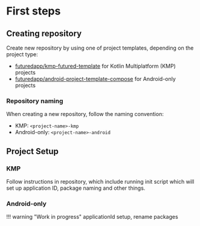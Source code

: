 # First steps

## Creating repository
Create new repository by using one of project templates, depending on the project type:

- [futuredapp/kmp-futured-template](https://github.com/futuredapp/kmp-futured-template) for Kotlin Multiplatform (KMP) projects
- [futuredapp/android-project-template-compose](https://github.com/futuredapp/android-project-template-compose) for Android-only projects

### Repository naming
When creating a new repository, follow the naming convention:

- KMP: `<project-name>-kmp`
- Android-only: `<project-name>-android`

## Project Setup

### KMP

Follow instructions in repository, which include running init script which will set up application ID, package naming and other things.

### Android-only

!!! warning "Work in progress"
    applicationId setup, rename packages

